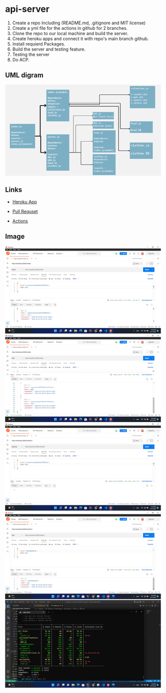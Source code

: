 # api-server

1. Create a repo Including (README.md, .gitignore and MIT license)
2. Create  a yml file for the actions in github for 2 branches.
3. Clone the repo to our local machine and build the server.
4. Create heroku apps and connect it with repo's main branch github.
5. Install requierd Packages.
6. Build the server and testing feature.
7. Testing the server
8. Do ACP.

## UML digram

![UML](./dev/Screenshot%20(102).png)

## Links

- [Heroku App](https://anas-api-server.herokuapp.com/)

- [Pull Requset](https://github.com/abuobaid9/api-server/pulls?q=is%3Apr+is%3Aclosed)

- [Actions](https://github.com/abuobaid9/api-server/actions)

## Image

![img1](./dev/Screenshot%20(81).png)
![img2](./dev/Screenshot%20(82).png)
![img3](./dev/Screenshot%20(83).png)
![img4](./dev/Screenshot%20(84).png)
![img5](./dev/Screenshot%20(85).png)
